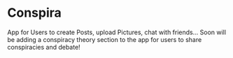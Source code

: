 # Conspira
App for Users to create Posts, upload Pictures, chat with friends... Soon will be adding a conspiracy theory section to the app for users to share conspiracies and debate!

